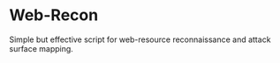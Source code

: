 # Web-Recon
Simple but effective script for web-resource reconnaissance and attack surface mapping.
